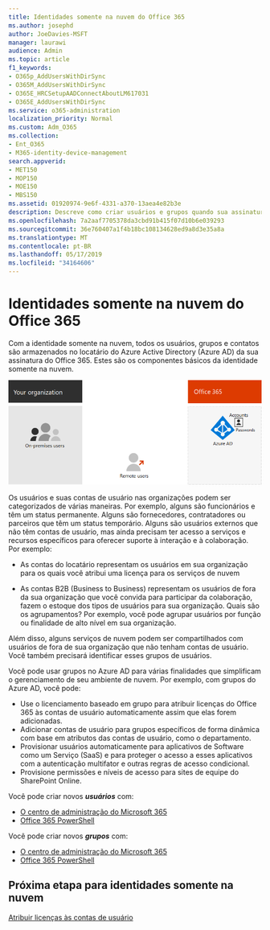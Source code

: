 ```yaml
---
title: Identidades somente na nuvem do Office 365
ms.author: josephd
author: JoeDavies-MSFT
manager: laurawi
audience: Admin
ms.topic: article
f1_keywords:
- O365p_AddUsersWithDirSync
- O365M_AddUsersWithDirSync
- O365E_HRCSetupAADConnectAboutLM617031
- O365E_AddUsersWithDirSync
ms.service: o365-administration
localization_priority: Normal
ms.custom: Adm_O365
ms.collection:
- Ent_O365
- M365-identity-device-management
search.appverid:
- MET150
- MOP150
- MOE150
- MBS150
ms.assetid: 01920974-9e6f-4331-a370-13aea4e82b3e
description: Descreve como criar usuários e grupos quando sua assinatura do Office 365 está usando identidades somente na nuvem.
ms.openlocfilehash: 7a2aaf7705378da3cbd91b415f07d10b6e039293
ms.sourcegitcommit: 36e760407a1f4b18bc108134628ed9a8d3e35a8a
ms.translationtype: MT
ms.contentlocale: pt-BR
ms.lasthandoff: 05/17/2019
ms.locfileid: "34164606"
---
```

# <a name="office-365-cloud-only-identities"></a>Identidades somente na nuvem do Office 365

Com a identidade somente na nuvem, todos os usuários, grupos e contatos são armazenados no locatário do Azure Active Directory (Azure AD) da sua assinatura do Office 365. Estes são os componentes básicos da identidade somente na nuvem.
 
![](./media/about-office-365-identity/cloud-only-identity.png)

Os usuários e suas contas de usuário nas organizações podem ser categorizados de várias maneiras. Por exemplo, alguns são funcionários e têm um status permanente. Alguns são fornecedores, contratadores ou parceiros que têm um status temporário. Alguns são usuários externos que não têm contas de usuário, mas ainda precisam ter acesso a serviços e recursos específicos para oferecer suporte à interação e à colaboração. Por exemplo:

- As contas do locatário representam os usuários em sua organização para os quais você atribui uma licença para os serviços de nuvem

- As contas B2B (Business to Business) representam os usuários de fora da sua organização que você convida para participar da colaboração, fazem o estoque dos tipos de usuários para sua organização. Quais são os agrupamentos? Por exemplo, você pode agrupar usuários por função ou finalidade de alto nível em sua organização.

Além disso, alguns serviços de nuvem podem ser compartilhados com usuários de fora de sua organização que não tenham contas de usuário. Você também precisará identificar esses grupos de usuários.

Você pode usar grupos no Azure AD para várias finalidades que simplificam o gerenciamento de seu ambiente de nuvem. Por exemplo, com grupos do Azure AD, você pode:

- Use o licenciamento baseado em grupo para atribuir licenças do Office 365 às contas de usuário automaticamente assim que elas forem adicionadas.
- Adicionar contas de usuário para grupos específicos de forma dinâmica com base em atributos das contas de usuário, como o departamento.
- Provisionar usuários automaticamente para aplicativos de Software como um Serviço (SaaS) e para proteger o acesso a esses aplicativos com a autenticação multifator e outras regras de acesso condicional.
- Provisione permissões e níveis de acesso para sites de equipe do SharePoint Online.

Você pode criar novos ***usuários*** com:

- [O centro de administração do Microsoft 365](https://docs.microsoft.com/office365/admin/add-users/add-users)
- [Office 365 PowerShell](https://docs.microsoft.com/office365/enterprise/powershell/create-user-accounts-with-office-365-powershell)

Você pode criar novos ***grupos*** com:

- [O centro de administração do Microsoft 365](https://docs.microsoft.com/office365/admin/create-groups/create-groups)
- [Office 365 PowerShell](https://docs.microsoft.com/office365/enterprise/powershell/manage-office-365-groups-with-powershell)


## <a name="next-step-for-cloud-only-identities"></a>Próxima etapa para identidades somente na nuvem

[Atribuir licenças às contas de usuário](assign-licenses-to-user-accounts.md)
